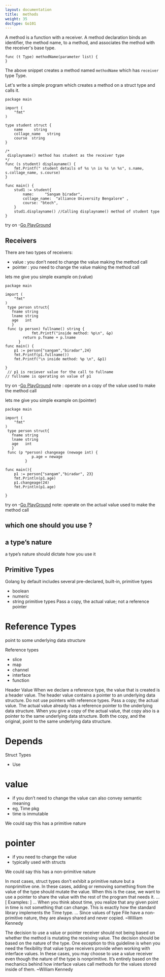 ```yaml
---
layout: documentation
title:  methods
weight: 35
doctype: Go101
---
```


A method is a function with a receiver. A method declaration binds an identifier, 
the method name, to a method, and associates the method with the receiver's base type.

```
func (t Type) methodName(parameter list) {  
}
```

The above snippet creates a method named `methodName` which has `receiver` type Type.

Let's write a simple program which creates a method on a struct type and calls it.

```
package main

import (
	"fmt"
)

type student struct {
	name     string
	collage_name   string
	course  string
}

/*
 displayname() method has student as the receiver type
*/
func (s student) displayname() {
	fmt.Printf(" student details of %s \n is %s \n %s", s.name, s.collage_name, s.course)
}

func main() {
	stud1 := student{
		name:     "Sangam biradar",
		collage_name:  "alliance University Bengalore" ,
		course: "btech",
	}
	stud1.displayname() //Calling displayname() method of student type
}
```

try on -[Go PlayGround](https://play.golang.org/p/myRvCjqX_td)


## Receivers

There are two types of receivers:
- value :
you don’t need to change the value making the method call
- pointer :
you need to change the value making the method call

lets me give you simple example on:(value)
```
package main

import (
	"fmt"
)
 type person struct{
   fname string 
   lname string 
   age   int 
   }
 func (p person) fullname() string {
            fmt.Printf("inside method: %p\n", &p)
	    return p.fname + p.lname 
	  }
func main() {
    p1 := person{"sangam","biradar",24}
    fmt.Printf(p1.fullname())
    fmt.Printf("\n inside method: %p \n", &p1)

}
 // p1 is reciever value for the call to fullname 
// fullname is operating on value of p1
```
try on -[Go PlayGround](https://play.golang.org/p/ptjCNcnNRsS)
note : operate on a copy of the value used to make the method call


lets me give you simple example on:(pointer)
```
package main

import (
	"fmt"
)
 type person struct{
   fname string 
   lname string 
   age   int 
   }
 func (p *person) changeage (newage int) {
            p.age = newage 
         }
	  
func main(){
    p1 := person{"sangam","biradar", 23}
    fmt.Println(p1.age)
    p1.changeage(24)
    fmt.Println(p1.age)

}
```
try on -[Go PlayGround](https://play.golang.org/p/RlGWgI-G2-7)
note: operate on the actual value used to make the method call

## which one should you use ?	

## a type’s nature
a type’s nature should dictate how you use it

## Primitive Types
Golang by default includes several pre-declared, built-in, primitive types
- boolean
- numeric 
- string 
primitive types
Pass a copy, the actual value; not a reference pointer

# Reference Types
point to some underlying data structure

Reference types
- slice
- map
- channel
- interface
- function

Header Value
When we declare a reference type, the value that is created is a header value. The header value contains a pointer to an underlying data structure. Do not use pointers with reference types. Pass a copy; the actual value. The actual value already has a reference pointer to the underlying data structure. When you give a copy of the actual value, that copy also is a pointer to the same underlying data structure. Both the copy, and the original, point to the same underlying data structure.

# Depends
Struct Types
- Use
# value
- if you don’t need to change the value
can also convey semantic meaning
- eg, Time pkg
- time is immutable

We could say this has a primitive nature

# pointer
- if you need to change the value
- typically used with structs

We could say this has a non-primitive nature


In most cases, struct types don’t exhibit a primitive nature but a nonprimitive one. In these cases, adding or removing something from the value of the type should mutate the value. When this is the case, we want to use a pointer to share the value with the rest of the program that needs it. … [ Examples: ] … When you think about time, you realize that any given point in time is not something that can change. This is exactly how the standard library implements the Time type. … Since values of type File have a non-primitive nature, they are always shared and never copied.
 ~William Kennedy
 
 The decision to use a value or pointer receiver should not being based on whether the method is mutating the receiving value. The decision should be based on the nature of the type. One exception to this guideline is when you need the flexibility that value type receivers provide when working with interface values. In these cases, you may choose to use a value receiver even though the nature of the type is nonprimitive. It’s entirely based on the mechanics behind how interface values call methods for the values stored inside of them.
 ~William Kennedy















	    
	    
	    
 












